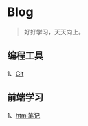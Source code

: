 # Blog

> 好好学习，天天向上。

## 编程工具

1、[Git](./blog/编程工具/Git.md)


## 前端学习

1、[html笔记](./blog/前端学习/html&css.md)